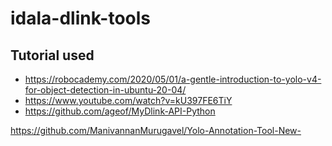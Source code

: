 # idala-dlink-tools

## Tutorial used
- https://robocademy.com/2020/05/01/a-gentle-introduction-to-yolo-v4-for-object-detection-in-ubuntu-20-04/
- https://www.youtube.com/watch?v=kU397FE6TiY
- https://github.com/ageof/MyDlink-API-Python

https://github.com/ManivannanMurugavel/Yolo-Annotation-Tool-New-
